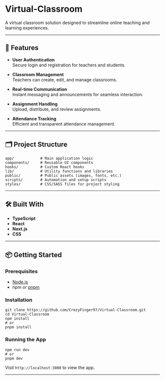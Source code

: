 # Virtual-Classroom

A virtual classroom solution designed to streamline online teaching and learning experiences.

---

## 🚀 Features

- **User Authentication**  
  Secure login and registration for teachers and students.

- **Classroom Management**  
  Teachers can create, edit, and manage classrooms.

- **Real-time Communication**  
  Instant messaging and announcements for seamless interaction.

- **Assignment Handling**  
  Upload, distribute, and review assignments.

- **Attendance Tracking**  
  Efficient and transparent attendance management.

---

## 🗂️ Project Structure

```
app/            # Main application logic
components/     # Reusable UI components
hooks/          # Custom React hooks
lib/            # Utility functions and libraries
public/         # Public assets (images, fonts, etc.)
scripts/        # Automation and setup scripts
styles/         # CSS/SASS files for project styling
```

---

## 🛠️ Built With

- **TypeScript**
- **React**  
- **Next.js**
- **CSS**

---

## 📦 Getting Started

### Prerequisites

- [Node.js](https://nodejs.org/)
- npm or [pnpm](https://pnpm.io/)

### Installation

```
git clone https://github.com/CrezyFinger97/Virtual-Classroom.git
cd Virtual-Classroom
npm install
# or
pnpm install
```

### Running the App

```
npm run dev
# or
pnpm dev
```

Visit `http://localhost:3000` to view the app.

---

